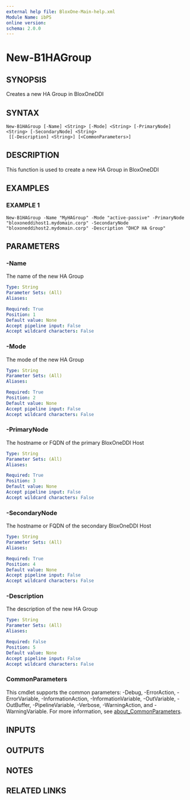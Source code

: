 ```yaml
---
external help file: BloxOne-Main-help.xml
Module Name: ibPS
online version:
schema: 2.0.0
---
```


# New-B1HAGroup

## SYNOPSIS
Creates a new HA Group in BloxOneDDI

## SYNTAX

```
New-B1HAGroup [-Name] <String> [-Mode] <String> [-PrimaryNode] <String> [-SecondaryNode] <String>
 [[-Description] <String>] [<CommonParameters>]
```

## DESCRIPTION
This function is used to create a new HA Group in BloxOneDDI

## EXAMPLES

### EXAMPLE 1
```
New-B1HAGroup -Name "MyHAGroup" -Mode "active-passive" -PrimaryNode "bloxoneddihost1.mydomain.corp" -SecondaryNode "bloxoneddihost2.mydomain.corp" -Description "DHCP HA Group"
```

## PARAMETERS

### -Name
The name of the new HA Group

```yaml
Type: String
Parameter Sets: (All)
Aliases:

Required: True
Position: 1
Default value: None
Accept pipeline input: False
Accept wildcard characters: False
```

### -Mode
The mode of the new HA Group

```yaml
Type: String
Parameter Sets: (All)
Aliases:

Required: True
Position: 2
Default value: None
Accept pipeline input: False
Accept wildcard characters: False
```

### -PrimaryNode
The hostname or FQDN of the primary BloxOneDDI Host

```yaml
Type: String
Parameter Sets: (All)
Aliases:

Required: True
Position: 3
Default value: None
Accept pipeline input: False
Accept wildcard characters: False
```

### -SecondaryNode
The hostname or FQDN of the secondary BloxOneDDI Host

```yaml
Type: String
Parameter Sets: (All)
Aliases:

Required: True
Position: 4
Default value: None
Accept pipeline input: False
Accept wildcard characters: False
```

### -Description
The description of the new HA Group

```yaml
Type: String
Parameter Sets: (All)
Aliases:

Required: False
Position: 5
Default value: None
Accept pipeline input: False
Accept wildcard characters: False
```

### CommonParameters
This cmdlet supports the common parameters: -Debug, -ErrorAction, -ErrorVariable, -InformationAction, -InformationVariable, -OutVariable, -OutBuffer, -PipelineVariable, -Verbose, -WarningAction, and -WarningVariable. For more information, see [about_CommonParameters](http://go.microsoft.com/fwlink/?LinkID=113216).

## INPUTS

## OUTPUTS

## NOTES

## RELATED LINKS
